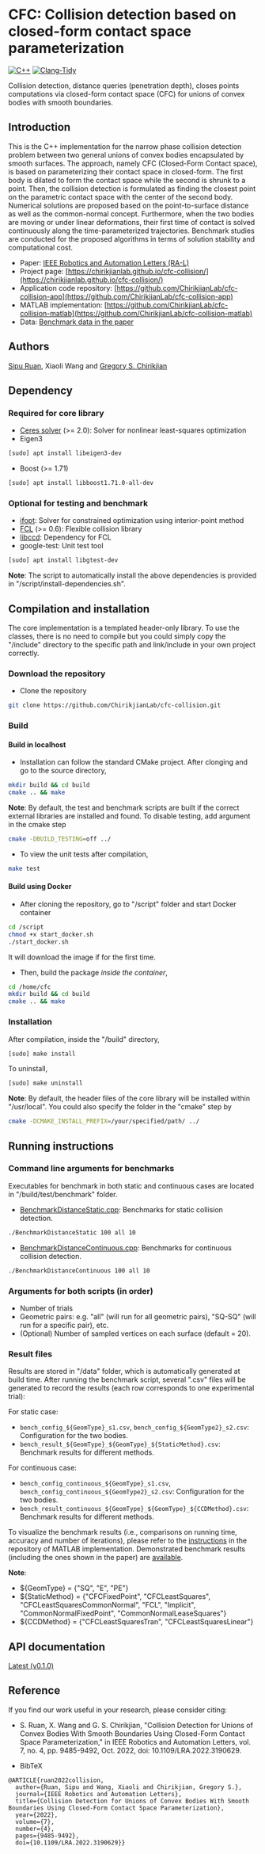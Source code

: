 # CFC: Collision detection based on closed-form contact space parameterization
[![C++](https://github.com/ChirikjianLab/cfc-collision/actions/workflows/github-action-ci-basic.yml/badge.svg)](https://github.com/ChirikjianLab/cfc-collision/actions/workflows/github-action-ci-basic.yml)
[![Clang-Tidy](https://github.com/ChirikjianLab/cfc-collision/actions/workflows/github-action-ci-clang-tidy.yml/badge.svg)](https://github.com/ChirikjianLab/cfc-collision/actions/workflows/github-action-ci-clang-tidy.yml)

Collision detection, distance queries (penetration depth), closes points computations via closed-form contact space (CFC) for unions of convex bodies with smooth boundaries.

## Introduction
This is the C++ implementation for the narrow phase collision detection problem between two general unions of convex bodies encapsulated by smooth surfaces. The approach, namely CFC (Closed-Form Contact space), is based on parameterizing their contact space in closed-form. The first body is dilated to form the contact space while the second is shrunk to a point. Then, the collision detection is formulated as finding the closest point on the parametric contact space with the center of the second body. Numerical solutions are proposed based on the point-to-surface distance as well as the common-normal concept. Furthermore, when the two bodies are moving or under linear deformations, their first time of contact is solved continuously along the time-parameterized trajectories. Benchmark studies are conducted for the proposed algorithms in terms of solution stability and computational cost.

- Paper: [IEEE Robotics and Automation Letters (RA-L)](https://ieeexplore.ieee.org/document/9829274)
- Project page: [https://chirikjianlab.github.io/cfc-collision/](https://chirikjianlab.github.io/cfc-collision/)
- Application code repository: [https://github.com/ChirikjianLab/cfc-collision-app](https://github.com/ChirikjianLab/cfc-collision-app)
- MATLAB implementation: [https://github.com/ChirikjianLab/cfc-collision-matlab](https://github.com/ChirikjianLab/cfc-collision-matlab)
- Data: [Benchmark data in the paper](https://drive.google.com/drive/folders/17jSSC-EIhiSTqXSgfoEOs4R7mzKy1d1i?usp=sharing)

## Authors
[Sipu Ruan](https://ruansp.github.io), Xiaoli Wang and [Gregory S. Chirikjian](https://scholar.google.com/citations?user=qoIuyMoAAAAJ&hl=en)

## Dependency
### Required for core library
- [Ceres solver](http://ceres-solver.org/installation.html) (>= 2.0): Solver for nonlinear least-squares optimization
- Eigen3 
```sh
[sudo] apt install libeigen3-dev
```
- Boost (>= 1.71) 
```sh
[sudo] apt install libboost1.71.0-all-dev
```

### Optional for testing and benchmark
- [ifopt](https://github.com/ethz-adrl/ifopt): Solver for constrained optimization using interior-point method
- [FCL](https://github.com/flexible-collision-library/fcl) (>= 0.6): Flexible collision library
- [libccd](https://github.com/danfis/libccd.git): Dependency for FCL
- google-test: Unit test tool
```sh
[sudo] apt install libgtest-dev
```

**Note**: The script to automatically install the above dependencies is provided in "/script/install-dependencies.sh".

## Compilation and installation
The core implementation is a templated header-only library. To use the classes, there is no need to compile but you could simply copy the "/include" directory to the specific path and link/include in your own project correctly.

### Download the repository
- Clone the repository
```sh
git clone https://github.com/ChirikjianLab/cfc-collision.git
```

### Build 
#### Build in localhost
- Installation can follow the standard CMake project. After clonging and go to the source directory,
```sh
mkdir build && cd build
cmake .. && make
```

**Note**: By default, the test and benchmark scripts are built if the correct external libraries are installed and found. To disable testing, add argument in the cmake step
```sh
cmake -DBUILD_TESTING=off ../
```

- To view the unit tests after compilation,
```sh
make test
```

#### Build using Docker
- After cloning the repository, go to "/script" folder and start Docker container
```sh
cd /script
chmod +x start_docker.sh
./start_docker.sh
```
It will download the image if for the first time. 

- Then, build the package _inside the container_,
```sh
cd /home/cfc
mkdir build && cd build
cmake .. && make
```

### Installation
After compilation, inside the "/build" directory,
```sh
[sudo] make install
```

To uninstall,
```sh
[sudo] make uninstall
```

**Note**: By default, the header files of the core library will be installed within "/usr/local". You could also specify the folder in the "cmake" step by 
```sh
cmake -DCMAKE_INSTALL_PREFIX=/your/specified/path/ ../
```

## Running instructions
### Command line arguments for benchmarks
Executables for benchmark in both static and continuous cases are located in "/build/test/benchmark" folder.

- [BenchmarkDistanceStatic.cpp](/test/benchmark/BenchmarkDistanceStatic.cpp): Benchmarks for static collision detection.
```sh
./BenchmarkDistanceStatic 100 all 10
```
- [BenchmarkDistanceContinuous.cpp](/test/benchmark/BenchmarkDistanceContinuous.cpp): Benchmarks for continuous collision detection.
```sh
./BenchmarkDistanceContinuous 100 all 10
```

### Arguments for both scripts (in order)
- Number of trials 
- Geometric pairs: e.g. "all" (will run for all geometric pairs), "SQ-SQ" (will run for a specific pair), etc.
- (Optional) Number of sampled vertices on each surface (default = 20).

### Result files
Results are stored in "/data" folder, which is automatically generated at build time. After running the benchmark script, several ".csv" files will be generated to record the results (each row corresponds to one experimental trial):

For static case:
- `bench_config_${GeomType}_s1.csv`, `bench_config_${GeomType2}_s2.csv`: Configuration for the two bodies.
- `bench_result_${GeomType}_${GeomType}_${StaticMethod}.csv`: Benchmark results for different methods.

For continuous case:
- `bench_config_continuous_${GeomType}_s1.csv`, `bench_config_continuous_${GeomType2}_s2.csv`: Configuration for the two bodies.
- `bench_result_continuous_${GeomType}_${GeomType}_${CCDMethod}.csv`: Benchmark results for different methods.

To visualize the benchmark results (i.e., comparisons on running time, accuracy and number of iterations), please refer to the [instructions](https://github.com/ChirikjianLab/cfc-collision-matlab/blob/main/data/README.md) in the repository of MATLAB implementation. Demonstrated benchmark results (including the ones shown in the paper) are [available](https://drive.google.com/drive/folders/17jSSC-EIhiSTqXSgfoEOs4R7mzKy1d1i?usp=sharing).

**Note**:
- ${GeomType} = {"SQ", "E", "PE"}
- ${StaticMethod} = {"CFCFixedPoint", "CFCLeastSquares", "CFCLeastSquaresCommonNormal", "FCL", "Implicit", "CommonNormalFixedPoint", "CommonNormalLeaseSquares"}
- ${CCDMethod} = {"CFCLeastSquaresTran", "CFCLeastSquaresLinear"}

## API documentation
[Latest (v0.1.0)](https://chirikjianlab.github.io/cfc-collision/resources/doc/v0.1.0/)

## Reference
If you find our work useful in your research, please consider citing:

- S. Ruan, X. Wang and G. S. Chirikjian, "Collision Detection for Unions of Convex Bodies With Smooth Boundaries Using Closed-Form Contact Space Parameterization," in IEEE Robotics and Automation Letters, vol. 7, no. 4, pp. 9485-9492, Oct. 2022, doi: 10.1109/LRA.2022.3190629.

- BibTeX
```
@ARTICLE{ruan2022collision,
  author={Ruan, Sipu and Wang, Xiaoli and Chirikjian, Gregory S.},
  journal={IEEE Robotics and Automation Letters}, 
  title={Collision Detection for Unions of Convex Bodies With Smooth Boundaries Using Closed-Form Contact Space Parameterization}, 
  year={2022},
  volume={7},
  number={4},
  pages={9485-9492},
  doi={10.1109/LRA.2022.3190629}}
```

